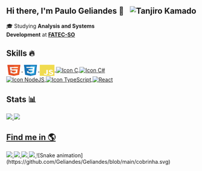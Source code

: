   <div>
    <p align="left">
    <h2> Hi there, I'm Paulo Geliandes 👋 <img align="right" alt="Tanjiro Kamado" height="215em" src="https://c.tenor.com/ESVgd3T5YlcAAAAC/demon-slayer-anime.gif">
    </h2> 🎓 Studying <b>Analysis and Systems Development</b> at <b>
      <a href="http://www.fatecsorocaba.edu.br/" target="_blank">FATEC-SO</a>
    </b>
    </p>
  </div>
  <div style="display: inline_block">
    <h2 align="left">Skills 🔥</h2>
    <a href="https://developer.mozilla.org/pt-BR/docs/Web/HTML">
      <img align="center" alt="Icon HTML" height="30" width="40" src="https://raw.githubusercontent.com/devicons/devicon/master/icons/html5/html5-original.svg" />
    </a>
    <a href="https://developer.mozilla.org/pt-BR/docs/Web/CSS">
      <img align="center" alt="Icon CSS" height="30" width="40" src="https://raw.githubusercontent.com/devicons/devicon/master/icons/css3/css3-original.svg" />
    </a>
    <a href="https://developer.mozilla.org/pt-BR/docs/Web/JavaScript">
      <img align="center" alt="Icon JavaScript" height="30" width="40" src="https://raw.githubusercontent.com/devicons/devicon/master/icons/javascript/javascript-plain.svg" />
    </a>
    <a href="https://learn.microsoft.com/pt-br/cpp/c-language/?view=msvc-170">
      <img align="center" alt="Icon C" height="32" width="40" src="https://raw.githubusercontent.com/jmnote/z-icons/master/svg/c.svg" />
    </a>
    <a href="https://learn.microsoft.com/pt-br/dotnet/csharp/">
      <img align="center" alt="Icon C#" height="32" width="40" src="https://raw.githubusercontent.com/jmnote/z-icons/master/svg/csharp.svg" />
    </a>
    <a href="https://nodejs.org/pt-br/docs/">
      <img align="center" alt="Icon NodeJS" height="32" width="40" src="https://cdn.jsdelivr.net/gh/devicons/devicon/icons/nodejs/nodejs-original.svg" />
    </a>
    <a href="https://www.typescriptlang.org/docs/">
      <img align="center" alt="Icon TypeScript" height="32" width="40" src="https://cdn.jsdelivr.net/gh/devicons/devicon/icons/typescript/typescript-original.svg" />
    </a>
    <a href="https://pt-br.reactjs.org/docs/getting-started.html">
      <img align="center" alt="React" height="32" width="40" src="https://cdn.jsdelivr.net/gh/devicons/devicon/icons/react/react-original-wordmark.svg" />
    </a>
  </div>
  <h2 align="left">Stats 📊</h2>
  <div>
    <a href="https://github.com/Geliandes">
      <img height="180px" src="https://github-readme-stats.vercel.app/api?username=Geliandes&show_icons=true&theme=dark&include_all_commits=true&count_private=true" />
      <img height="180px" src="https://github-readme-stats.vercel.app/api/top-langs/?username=Geliandes&layout=compact&langs_count=7&theme=dark" />
  </div>
  <div style="display: inline_block">
    <h2 align="left">Find me in 🌎</h2>
    <a href="https://www.instagram.com/geliandes/" target="_blank">
      <img src="https://img.shields.io/badge/-Instagram-%23E4405F?style=for-the-badge&logo=instagram&logoColor=white" target="_blank">
    </a>
    <a href="mailto:geliandes@gmail.com">
      <img src="https://img.shields.io/badge/-Gmail-%23333?style=for-the-badge&logo=gmail&logoColor=white" target="_blank">
    </a>
    <a href="https://www.linkedin.com/in/paulo-geliandes/" target="_blank">
      <img src="https://img.shields.io/badge/-LinkedIn-%230077B5?style=for-the-badge&logo=linkedin&logoColor=white" target="_blank">
    </a>
    <a href="https://www.facebook.com/geliandes" target="_blank">
      <img src="https://img.shields.io/badge/Facebook-1877F2?style=for-the-badge&logo=facebook&logoColor=white" target="_blank">
    </a> ![Snake animation](https://github.com/Geliandes/Geliandes/blob/main/cobrinha.svg)
  </div>
